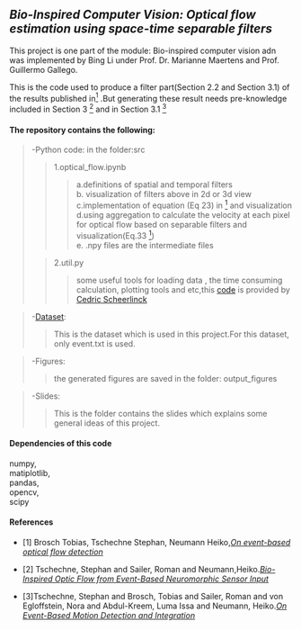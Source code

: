 ## *Bio-Inspired Computer Vision:  Optical flow estimation using space-time separable filters*
This project is one part of the module: Bio-inspired computer vision adn was implemented by Bing Li under Prof. Dr. Marianne Maertens and Prof. Guillermo Gallego.
 
This is the code used to produce a filter part(Section 2.2 and Section 3.1) of the  results published in[<sup>1</sup>](#refer-anchor-1) .But generating these result needs pre-knowledge included in Section 3 [<sup>2</sup>](#refer-anchor-2) and in Section 3.1 [<sup>3</sup>](#refer-anchor-3)    
  
  
#### The repository contains the following:  

>-Python code:  in the folder:src
> > 1.optical_flow.ipynb 
> > > a.definitions of  spatial and temporal filters  
> > > b. visualization of filters above in 2d or 3d view   
>>>c.implementation of equation (Eq 23) in [<sup>1</sup>](#refer-anchor-1) and visualization  
>>>d.using aggregation to calculate the velocity at each pixel for optical flow  based on separable filters and visualization(Eq.33 [<sup>1</sup>](#refer-anchor-1))  
>>>e. .npy files are the intermediate files  
>
>>2.util.py
>>>some useful tools for loading data , the time consuming calculation, plotting tools and etc,this [code](https://github.com/cedric-scheerlinck/jupnote_event_demo)
is provided by [Cedric Scheerlinck](https://www.cedricscheerlinck.com/about/)    


>-[Dataset](http://rpg.ifi.uzh.ch/datasets/davis/slider_far.zip):  
>>This is the dataset which is used in this project.For this dataset, only event.txt is used.

>-Figures:  
>> the generated figures are saved in the folder: output_figures  

>-Slides: 
>>This is the folder contains the slides which explains some general ideas of this project.


#### Dependencies of this code
numpy,  
matiplotlib,  
pandas,  
opencv,  
scipy

#### References   

<div id="refer-anchor-1"></div>

- [1] Brosch Tobias, Tschechne Stephan, Neumann Heiko,*[On event-based optical flow detection](https://www.frontiersin.org/article/10.3389/fnins.2015.00137)*

<div id="refer-anchor-2"></div>

- [2] Tschechne, Stephan and Sailer, Roman and Neumann,Heiko.*[Bio-Inspired Optic Flow from Event-Based Neuromorphic Sensor Input](https://link.springer.com/chapter/10.1007/978-3-319-11656-3_16)*  

<div id="refer-anchor-3"></div> 

- [3]Tschechne, Stephan and Brosch, Tobias and Sailer, Roman and von Egloffstein, Nora and Abdul-Kreem, Luma Issa and Neumann, Heiko.*[On Event-Based Motion Detection and Integration](https://doi.org/10.4108/icst.bict.2014.257904)*


